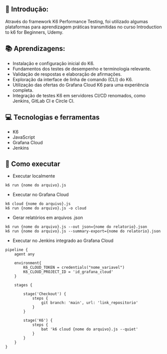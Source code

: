 ## 🚀 Introdução:

Através do framework K6 Performance Testing, foi utilizado algumas plataformas para aprendizagem práticas transmitidas no curso Introduction to k6 for Beginners, Udemy.

## 📚 Aprendizagens:
- Instalação e configuração inicial do K6.
- Fundamentos dos testes de desempenho e terminologia relevante.
- Validação de respostas e elaboração de afirmações.
- Exploração da interface de linha de comando (CLI) do K6.
- Utilização das ofertas do Grafana Cloud K6 para uma experiência completa.
- Integração de testes K6 em servidores CI/CD renomados, como Jenkins, GitLab CI e Circle CI.

## 💻 Tecnologias e ferramentas
- K6
- JavaScript
- Grafana Cloud
- Jenkins

## 🤖 Como executar
- Executar localmente

```
k6 run {nome do arquivo}.js
```

- Executar no Grafana Cloud

```
k6 cloud {nome do arquivo}.js
k6 run {nome do arquivo}.js -o cloud  
```

- Gerar relatórios em arquivos .json

```
k6 run {nome do arquivo}.js --out json={nome do relatorio}.json
k6 run {nome do arquivo}.js --summary-export={nome do relatorio}.json
```

- Executar no Jenkins integrado ao Grafana Cloud
```
pipeline {
    agent any

    environment{
        K6_CLOUD_TOKEN = credentials("nome_variavel")
        K6_CLOUD_PROJECT_ID = 'id_grafana_cloud'
    }

    stages {
        
        stage('Checkout') {
            steps {
                git branch: 'main', url: 'link_repositorio'
            }
        }
        
        stage('K6') {
            steps {
                bat 'k6 cloud {nome do arquivo}.js --quiet'
            }
        }
    }
}
```
